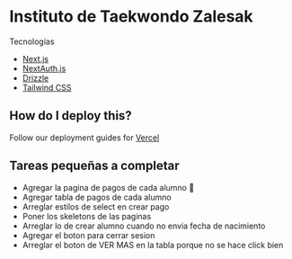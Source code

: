 # Instituto de Taekwondo Zalesak

Tecnologías

- [Next.js](https://nextjs.org)
- [NextAuth.js](https://next-auth.js.org)
- [Drizzle](https://orm.drizzle.team)
- [Tailwind CSS](https://tailwindcss.com)

## How do I deploy this?

Follow our deployment guides for [Vercel](https://create.t3.gg/en/deployment/vercel)

## Tareas pequeñas a completar

- Agregar la pagina de pagos de cada alumno :checkered_flag:
- Agregar tabla de pagos de cada alumno
- Arreglar estilos de select en crear pago
- Poner los skeletons de las paginas
- Arreglar lo de crear alumno cuando no envia fecha de nacimiento
- Agregar el boton para cerrar sesion
- Arreglar el boton de VER MAS en la tabla porque no se hace click bien
